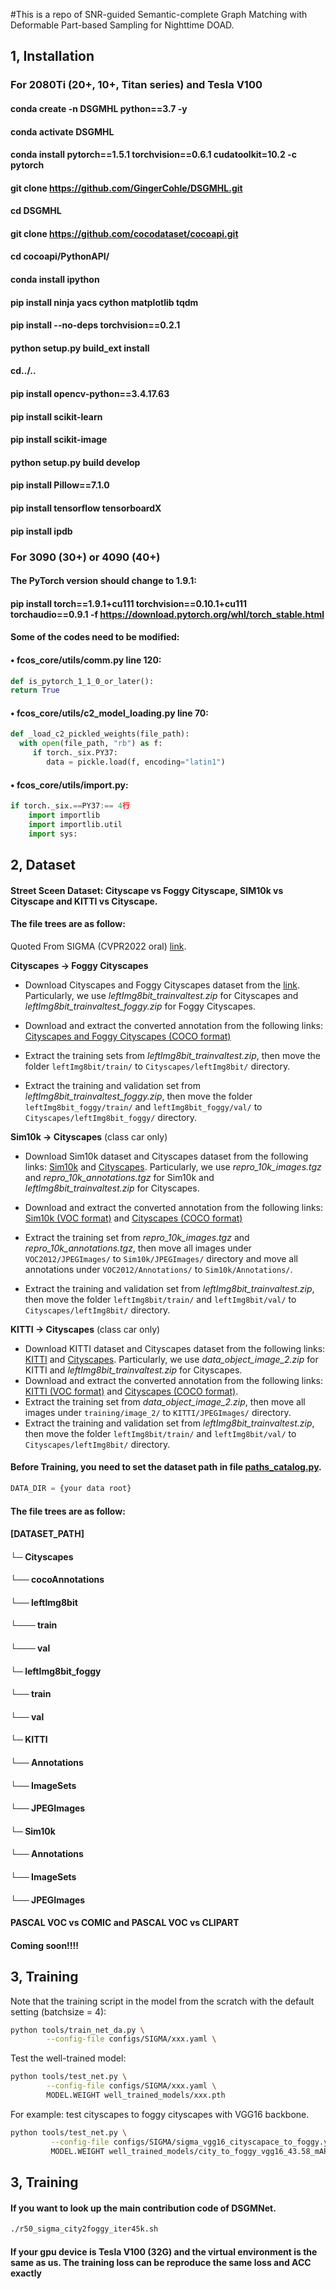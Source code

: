 #This is  a repo of SNR-guided Semantic-complete Graph Matching with Deformable Part-based Sampling for Nighttime DOAD.

## 1, Installation

### For 2080Ti (20+, 10+, Titan series) and Tesla V100 

#### conda create -n DSGMHL  python==3.7 -y

#### conda activate DSGMHL

#### conda install pytorch==1.5.1 torchvision==0.6.1 cudatoolkit=10.2 -c pytorch

#### git clone  https://github.com/GingerCohle/DSGMHL.git

#### cd DSGMHL

#### git clone https://github.com/cocodataset/cocoapi.git

#### cd cocoapi/PythonAPI/

#### conda install ipython

#### pip install ninja yacs cython matplotlib tqdm 

#### pip install --no-deps torchvision==0.2.1

#### python setup.py build_ext install

#### cd../..

#### pip install opencv-python==3.4.17.63

#### pip install scikit-learn

#### pip install scikit-image

#### python setup.py build develop

#### pip install Pillow==7.1.0

#### pip install tensorflow tensorboardX

#### pip install ipdb

### For 3090 (30+) or 4090 (40+)

#### The PyTorch version should change to 1.9.1:

#### pip install torch==1.9.1+cu111 torchvision==0.10.1+cu111 torchaudio==0.9.1 -f https://download.pytorch.org/whl/torch_stable.html

#### Some of the codes need to be modified:

#### $\bullet$ fcos_core/utils/comm.py line 120: 

```python
def is_pytorch_1_1_0_or_later():
return True
```

#### $\bullet$ fcos_core/utils/c2_model_loading.py line 70: 

```python
def _load_c2_pickled_weights(file_path):
  with open(file_path, "rb") as f:
     if torch._six.PY37:
        data = pickle.load(f, encoding="latin1")
```

#### $\bullet$ fcos_core/utils/import.py:

```python
if torch._six.==PY37:== 4行
    import importlib
    import importlib.util
    import sys: 
```

## 2, Dataset

#### Street Sceen Dataset: Cityscape vs Foggy Cityscape, SIM10k vs Cityscape and KITTI vs Cityscape.

#### The file trees are as follow:

Quoted From SIGMA (CVPR2022 oral) [link](https://github.com/CityU-AIM-Group/SIGMA).

**Cityscapes -> Foggy Cityscapes**

- Download Cityscapes and Foggy Cityscapes dataset from the [link](https://www.cityscapes-dataset.com/downloads/). Particularly, we use *leftImg8bit_trainvaltest.zip* for Cityscapes and *leftImg8bit_trainvaltest_foggy.zip* for Foggy Cityscapes.
- Download and extract the converted annotation from the following links: [Cityscapes and Foggy Cityscapes (COCO format)](https://portland-my.sharepoint.com/:u:/g/personal/wuyangli2-c_my_cityu_edu_hk/EZRXq3_5R_RKpAuTwjyYpWYBTjgKWZNuEjsgoYky31a96g?e=hfWAyl)

- Extract the training sets from *leftImg8bit_trainvaltest.zip*, then move the folder `leftImg8bit/train/` to `Cityscapes/leftImg8bit/` directory.
- Extract the training and validation set from *leftImg8bit_trainvaltest_foggy.zip*, then move the folder `leftImg8bit_foggy/train/` and `leftImg8bit_foggy/val/` to `Cityscapes/leftImg8bit_foggy/` directory.

**Sim10k -> Cityscapes** (class car only)

- Download Sim10k dataset and Cityscapes dataset from the following links: [Sim10k](https://fcav.engin.umich.edu/projects/driving-in-the-matrix) and [Cityscapes](https://www.cityscapes-dataset.com/downloads/). Particularly, we use *repro_10k_images.tgz* and *repro_10k_annotations.tgz* for Sim10k and *leftImg8bit_trainvaltest.zip* for Cityscapes.
- Download and extract the converted annotation from the following links: [Sim10k (VOC format)](https://portland-my.sharepoint.com/:u:/g/personal/wuyangli2-c_my_cityu_edu_hk/EQt48_9D1XtIiVE9GK3hFIYBQNOVSW4OfdZPtQAcCkS7bw?e=8NCweC) and [Cityscapes (COCO format)](https://portland-my.sharepoint.com/:u:/g/personal/wuyangli2-c_my_cityu_edu_hk/EZRXq3_5R_RKpAuTwjyYpWYBTjgKWZNuEjsgoYky31a96g?e=hfWAyl)

- Extract the training set from *repro_10k_images.tgz* and *repro_10k_annotations.tgz*, then move all images under `VOC2012/JPEGImages/` to `Sim10k/JPEGImages/` directory and move all annotations under `VOC2012/Annotations/` to `Sim10k/Annotations/`.
- Extract the training and validation set from *leftImg8bit_trainvaltest.zip*, then move the folder `leftImg8bit/train/` and `leftImg8bit/val/` to `Cityscapes/leftImg8bit/` directory.

**KITTI -> Cityscapes** (class car only)

- Download KITTI dataset and Cityscapes dataset from the following links: [KITTI](http://www.cvlibs.net/datasets/kitti/eval_object.php?obj_benchmark=2d) and [Cityscapes](https://www.cityscapes-dataset.com/downloads/). Particularly, we use *data_object_image_2.zip* for KITTI and *leftImg8bit_trainvaltest.zip* for Cityscapes.
- Download and extract the converted annotation from the following links: [KITTI (VOC format)](https://portland-my.sharepoint.com/:u:/g/personal/wuyangli2-c_my_cityu_edu_hk/EWqP3z9BpVNLlG3a_qGBO1EBNO7XO4GGaDlipixnlgc7rQ?e=LPBV5j) and [Cityscapes (COCO format)](https://portland-my.sharepoint.com/:u:/g/personal/wuyangli2-c_my_cityu_edu_hk/EZRXq3_5R_RKpAuTwjyYpWYBTjgKWZNuEjsgoYky31a96g?e=hfWAyl).
- Extract the training set from *data_object_image_2.zip*, then move all images under `training/image_2/` to `KITTI/JPEGImages/` directory.
- Extract the training and validation set from *leftImg8bit_trainvaltest.zip*, then move the folder `leftImg8bit/train/` and `leftImg8bit/val/` to `Cityscapes/leftImg8bit/` directory.

#### Before Training, you need to set the dataset path in file  [paths_catalog.py](https://github.com/CityU-AIM-Group/SIGMA/blob/main/fcos_core/config/paths_catalog.py). 

```python
DATA_DIR = {your data root}
```

#### The file trees are as follow:

#### [DATASET_PATH]

#### └─ Cityscapes

####    └── cocoAnnotations

####    └── leftImg8bit

####       └─── train

####       └─── val

####    └─ leftImg8bit_foggy

####       └── train

####       └── val

#### └─ KITTI

####    └── Annotations

####    └── ImageSets

####    └── JPEGImages

#### └─ Sim10k

####    └── Annotations

####    └── ImageSets

####    └── JPEGImages

#### PASCAL VOC vs COMIC and PASCAL VOC vs CLIPART

#### Coming soon!!!!

## 3, Training

Note that the training script in the model from the scratch with the default setting (batchsize = 4):

```bash
python tools/train_net_da.py \
        --config-file configs/SIGMA/xxx.yaml \
```

Test the well-trained model:

```bash
python tools/test_net.py \
        --config-file configs/SIGMA/xxx.yaml \
        MODEL.WEIGHT well_trained_models/xxx.pth
```



For example: test cityscapes to foggy cityscapes with VGG16 backbone.

```bash
python tools/test_net.py \
         --config-file configs/SIGMA/sigma_vgg16_cityscapace_to_foggy.yaml \
         MODEL.WEIGHT well_trained_models/city_to_foggy_vgg16_43.58_mAP.pth
```

## 3, Training

#### If you want to look up the main contribution code of DSGMNet. 

```bash
./r50_sigma_city2foggy_iter45k.sh
```
#### If your gpu device is Tesla V100 (32G) and the virtual environment is the same as us. The training loss can be reproduce the same loss and ACC exactly 

